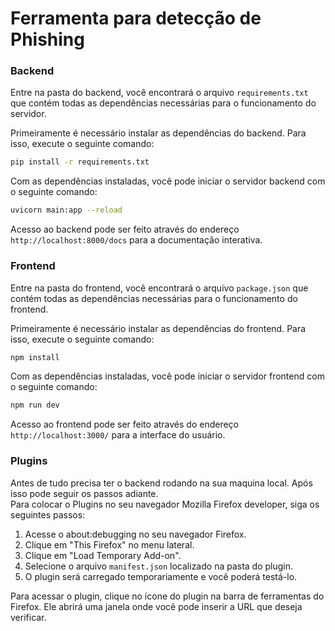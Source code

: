 # Ferramenta para detecção de Phishing  
  
### Backend   
Entre na pasta do backend, você encontrará o arquivo `requirements.txt` que contém todas as dependências necessárias para o funcionamento do servidor.  


Primeiramente é necessário instalar as dependências do backend. Para isso, execute o seguinte comando:    
  
```bash
pip install -r requirements.txt  
```

Com as dependências instaladas, você pode iniciar o servidor backend com o seguinte comando:  

```bash
uvicorn main:app --reload  
```

Acesso ao backend pode ser feito através do endereço `http://localhost:8000/docs` para a documentação interativa.  

### Frontend
Entre na pasta do frontend, você encontrará o arquivo `package.json` que contém todas as dependências necessárias para o funcionamento do frontend.

Primeiramente é necessário instalar as dependências do frontend. Para isso, execute o seguinte comando:

```bash
npm install 
````
Com as dependências instaladas, você pode iniciar o servidor frontend com o seguinte comando:
```bash
npm run dev
```
Acesso ao frontend pode ser feito através do endereço `http://localhost:3000/` para a interface do usuário.

### Plugins
Antes de tudo precisa ter o backend rodando na sua maquina local. Após isso pode seguir os passos adiante.  
Para colocar o Plugins no seu navegador Mozilla Firefox developer, siga os seguintes passos:

1. Acesse o about:debugging no seu navegador Firefox.
2. Clique em "This Firefox" no menu lateral.
3. Clique em "Load Temporary Add-on".
4. Selecione o arquivo `manifest.json` localizado na pasta do plugin.
5. O plugin será carregado temporariamente e você poderá testá-lo.

Para acessar o plugin, clique no ícone do plugin na barra de ferramentas do Firefox. Ele abrirá uma janela onde você pode inserir a URL que deseja verificar.
